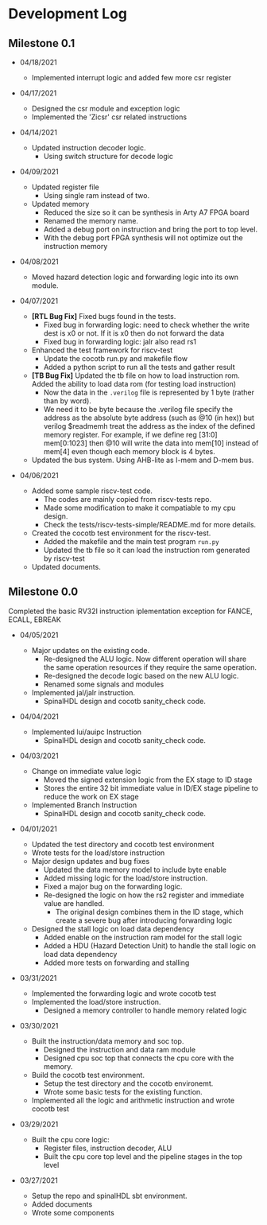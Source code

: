 # Development Log

## Milestone 0.1

- 04/18/2021
  - Implemented interrupt logic and added few more csr register

- 04/17/2021
  - Designed the csr module and exception logic
  - Implemented the 'Zicsr' csr related instructions

- 04/14/2021
  - Updated instruction decoder logic.
    - Using switch structure for decode logic

- 04/09/2021
  - Updated register file
    - Using single ram instead of two.
  - Updated memory
    - Reduced the size so it can be synthesis in Arty A7 FPGA board
    - Renamed the memory name.
    - Added a debug port on instruction and bring the port to top level.
    - With the debug port FPGA synthesis will not optimize out the instruction memory

- 04/08/2021
  - Moved hazard detection logic and forwarding logic into its own module.

- 04/07/2021
  - **[RTL Bug Fix]** Fixed bugs found in the tests.
    - Fixed bug in forwarding logic: need to check whether the write dest is x0 or not. If it is x0 then do not forward the data
    - Fixed bug in forwarding logic: jalr also read rs1
  - Enhanced the test framework for riscv-test
    - Update the cocotb run.py and makefile flow
    - Added a python script to run all the tests and gather result
  - **[TB Bug Fix]** Updated the tb file on how to load instruction rom. Added the ability to load data rom (for testing load instruction)
    - Now the data in the `.verilog` file is represented by 1 byte (rather than by word).
    - We need it to be byte because the .verilog file specify the address as the absolute byte address (such as @10 (in hex)) but verilog $readmemh treat the address as the index of the defined memory register. For example, if we define reg [31:0] mem[0:1023] then @10 will write the data into mem[10] instead of mem[4] even though each memory block is 4 bytes.
  - Updated the bus system. Using AHB-lite as I-mem and D-mem bus.

- 04/06/2021
  - Added some sample riscv-test code.
    - The codes are mainly copied from riscv-tests repo.
    - Made some modification to make it compatiable to my cpu design.
    - Check the tests/riscv-tests-simple/README.md for more details.
  - Created the cocotb test environment for the riscv-test.
    - Added the makefile and the main test program `run.py`
    - Updated the tb file so it can load the instruction rom generated by riscv-test
  - Updated documents.

## Milestone 0.0

Completed the basic RV32I instruction iplementation exception for FANCE, ECALL, EBREAK

- 04/05/2021
  - Major updates on the existing code.
    - Re-designed the ALU logic. Now different operation will share the same operation resources
      if they require the same operation.
    - Re-designed the decode logic based on the new ALU logic.
    - Renamed some signals and modules
  - Implemented jal/jalr instruction.
    - SpinalHDL design and cocotb sanity_check code.

- 04/04/2021
  - Implemented lui/auipc Instruction
    - SpinalHDL design and cocotb sanity_check code.

- 04/03/2021
  - Change on immediate value logic
    - Moved the signed extension logic from the EX stage to ID stage
    - Stores the entire 32 bit immediate value in ID/EX stage pipeline to reduce the work on EX stage
  - Implemented Branch Instruction
    - SpinalHDL design and cocotb sanity_check code.

- 04/01/2021
  - Updated the test directory and cocotb test environment
  - Wrote tests for the load/store instruction
  - Major design updates and bug fixes
    - Updated the data memory model to include byte enable
    - Added missing logic for the load/store instruction.
    - Fixed a major bug on the forwarding logic.
    - Re-designed the logic on how the rs2 register and immediate value are handled.
      - The original design combines them in the ID stage, which create a severe bug after introducing forwarding logic
  - Designed the stall logic on load data dependency
    - Added enable on the instruction ram model for the stall logic
    - Added a HDU (Hazard Detection Unit) to handle the stall logic on load data dependency
    - Added more tests on forwarding and stalling

- 03/31/2021
  - Implemented the forwarding logic and wrote cocotb test
  - Implemented the load/store instruction.
    - Designed a memory controller to handle memory related logic

- 03/30/2021
  - Built the instruction/data memory and soc top.
    - Designed the instruction and data ram module
    - Designed cpu soc top that connects the cpu core with the memory.
  - Build the cocotb test environment.
    - Setup the test directory and the cocotb environemt.
    - Wrote some basic tests for the existing function.
  - Implemented all the logic and arithmetic instruction and wrote cocotb test

- 03/29/2021
  - Built the cpu core logic:
    - Register files, instruction decoder, ALU
    - Built the cpu core top level and the pipeline stages in the top level

- 03/27/2021
  - Setup the repo and spinalHDL sbt environment.
  - Added documents
  - Wrote some components
